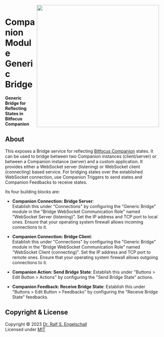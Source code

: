 
<img src="https://raw.githubusercontent.com/rse/companion-module-generic-bridge/master/logo.svg" width="400" align="right" alt=""/>

Companion Module<br/>Generic Bridge
===================================

**Generic Bridge for Reflecting States in Bitfocus Companion**

About
-----

This exposes a Bridge service for reflecting [Bitfocus Companion](https://bitfocus.io/companion) states.
It can be used to bridge between two Companion instances (client/server) or
between a Companion instance (server) and a custom application.
It provides either a WebSocket server (listening) or WebSocket client (connecting)
based service. For bridging states over the established WebSocket connection,
use Companion Triggers to send states and Companion Feedbacks to receive states.

Its four building blocks are:

- **Companion Connection: Bridge Server**:<br/>
  Establish this under "Connections" by configuring the "Generic Bridge"
  module in the "Bridge WebSocket Communication Role" named "WebSocket
  Server (listening)". Set the IP address and TCP port to local
  ones. Ensure that your operating system firewall allows incoming connections
  to it.

- **Companion Connection: Bridge Client**:<br/>
  Establish this under "Connections" by configuring the "Generic Bridge"
  module in the "Bridge WebSocket Communication Role" named "WebSocket
  Client (connecting)". Set the IP address and TCP port to remote
  ones. Ensure that your operating system firewall allows outgoing connections
  to it.

- **Companion Action: Send Bridge State**:
  Establish this under "Buttons > Edit Button > Actions" by
  configuring the "Send Bridge State" actions.

- **Companion Feedback: Receive Bridge State**:
  Establish this under "Buttons > Edit Button > Feedbacks" by
  configuring the "Receive Bridge State" feedbacks.

Copyright & License
-------------------

Copyright &copy; 2023 [Dr. Ralf S. Engelschall](mailto:rse@engelschall.com)<br/>
Licensed under [MIT](https://spdx.org/licenses/MIT)

